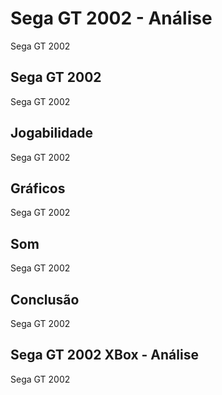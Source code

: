 ---
---

# Sega GT 2002 - Análise

Sega GT 2002

## Sega GT 2002

Sega GT 2002

## Jogabilidade

Sega GT 2002

## Gráficos

Sega GT 2002

## Som

Sega GT 2002

## Conclusão

Sega GT 2002

## Sega GT 2002 XBox - Análise

Sega GT 2002
